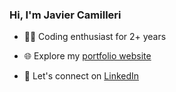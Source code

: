 <!-- GitHub README.md -->

<div style="display: flex; gap: 10px;">
  <div style="flex: 1;">

### Hi, I'm Javier Camilleri

- 👨‍💻 Coding enthusiast for 2+ years
- 🌐 Explore my [portfolio website](https://www.javiercamilleri.com/)
- 🤝 Let's connect on [LinkedIn](https://www.linkedin.com/in/javier-camilleri/)

  </div>
</div>
